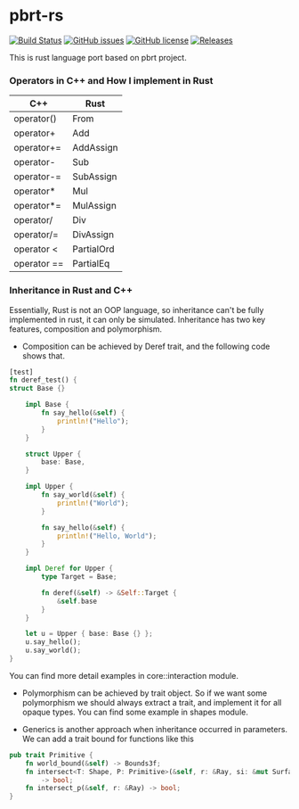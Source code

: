 # pbrt-rs

[![Build Status](https://img.shields.io/travis/com/lazytiger/pbrt-rs/main)](https://travis-ci.com/lazytiger/pbrt-rs)
[![GitHub issues](https://img.shields.io/github/issues/lazytiger/pbrt-rs)](https://github.com/lazytiger/pbrt-rs/issues)
[![GitHub license](https://img.shields.io/github/license/lazytiger/pbrt-rs)](https://github.com/lazytiger/pbrt-rs/blob/master/LICENSE)
[![Releases](https://img.shields.io/github/v/release/lazytiger/pbrt-rs.svg?include_prereleases)](https://github.com/lazytiger/pbrt-rs/releases)

This is rust language port based on pbrt project.

### Operators in C++ and How I implement in Rust

C++|Rust
---|----
operator() | From
operator+ | Add
operator+= | AddAssign
operator- | Sub
operator-= | SubAssign
operator* | Mul
operator*= | MulAssign
operator/ | Div
operator/= | DivAssign
operator < | PartialOrd
operator == | PartialEq

### Inheritance in Rust and C++
Essentially, Rust is not an OOP language, so inheritance can't be fully implemented in rust, it can only be simulated.
Inheritance has two key features, composition and polymorphism. 
* Composition can be achieved by Deref trait, and the following code shows that.
```Rust
[test]
fn deref_test() {
struct Base {}

    impl Base {
        fn say_hello(&self) {
            println!("Hello");
        }
    }

    struct Upper {
        base: Base,
    }

    impl Upper {
        fn say_world(&self) {
            println!("World");
        }

        fn say_hello(&self) {
            println!("Hello, World");
        }
    }

    impl Deref for Upper {
        type Target = Base;

        fn deref(&self) -> &Self::Target {
            &self.base
        }
    }

    let u = Upper { base: Base {} };
    u.say_hello();
    u.say_world();
}
```
You can find more detail examples in core::interaction module.

* Polymorphism can be achieved by trait object. 
So if we want some polymorphism we should always extract a trait,
and implement it for all opaque types. You can find some example in shapes module.
  
* Generics is another approach when inheritance occurred in parameters. We can add a trait bound for functions like this
```Rust
pub trait Primitive {
    fn world_bound(&self) -> Bounds3f;
    fn intersect<T: Shape, P: Primitive>(&self, r: &Ray, si: &mut SurfaceInteraction<T, P>)
        -> bool;
    fn intersect_p(&self, r: &Ray) -> bool;
}
```